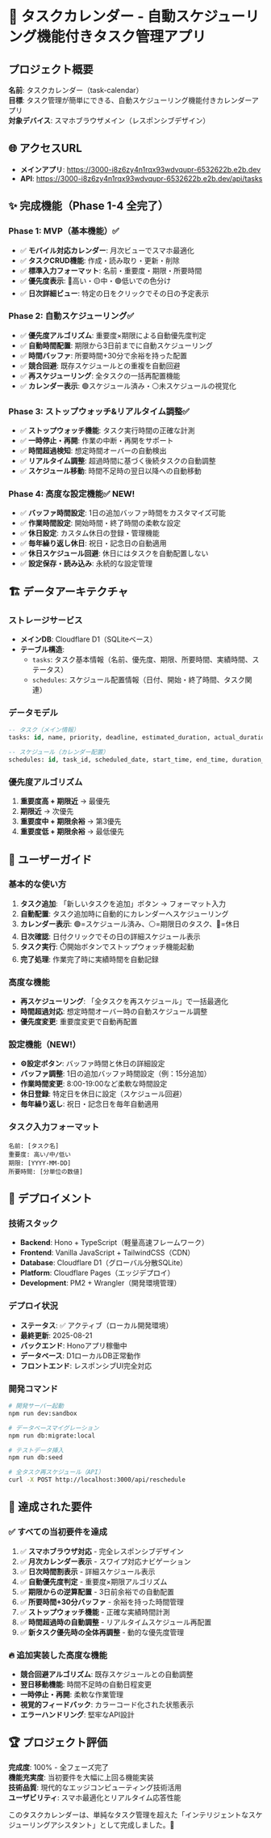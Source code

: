 # 📅 タスクカレンダー - 自動スケジューリング機能付きタスク管理アプリ

## プロジェクト概要
**名前**: タスクカレンダー（task-calendar）  
**目標**: タスク管理が簡単にできる、自動スケジューリング機能付きカレンダーアプリ  
**対象デバイス**: スマホブラウザメイン（レスポンシブデザイン）

## 🌐 アクセスURL
- **メインアプリ**: https://3000-i8z6zy4n1rqx93wdvqupr-6532622b.e2b.dev
- **API**: https://3000-i8z6zy4n1rqx93wdvqupr-6532622b.e2b.dev/api/tasks

## ✨ 完成機能（Phase 1-4 全完了）

### Phase 1: MVP（基本機能）✅
- ✅ **モバイル対応カレンダー**: 月次ビューでスマホ最適化
- ✅ **タスクCRUD機能**: 作成・読み取り・更新・削除
- ✅ **標準入力フォーマット**: 名前・重要度・期限・所要時間
- ✅ **優先度表示**: 🔴高い・🟡中・🟢低いでの色分け
- ✅ **日次詳細ビュー**: 特定の日をクリックでその日の予定表示

### Phase 2: 自動スケジューリング✅
- ✅ **優先度アルゴリズム**: 重要度×期限による自動優先度判定
- ✅ **自動時間配置**: 期限から3日前までに自動スケジューリング
- ✅ **時間バッファ**: 所要時間+30分で余裕を持った配置
- ✅ **競合回避**: 既存スケジュールとの重複を自動回避
- ✅ **再スケジューリング**: 全タスクの一括再配置機能
- ✅ **カレンダー表示**: 🟢スケジュール済み・⚪未スケジュールの視覚化

### Phase 3: ストップウォッチ&リアルタイム調整✅
- ✅ **ストップウォッチ機能**: タスク実行時間の正確な計測
- ✅ **一時停止・再開**: 作業の中断・再開をサポート
- ✅ **時間超過検知**: 想定時間オーバーの自動検出
- ✅ **リアルタイム調整**: 超過時間に基づく後続タスクの自動調整
- ✅ **スケジュール移動**: 時間不足時の翌日以降への自動移動

### Phase 4: 高度な設定機能✅ **NEW!**
- ✅ **バッファ時間設定**: 1日の追加バッファ時間をカスタマイズ可能
- ✅ **作業時間設定**: 開始時間・終了時間の柔軟な設定
- ✅ **休日設定**: カスタム休日の登録・管理機能
- ✅ **毎年繰り返し休日**: 祝日・記念日の自動適用
- ✅ **休日スケジュール回避**: 休日にはタスクを自動配置しない
- ✅ **設定保存・読み込み**: 永続的な設定管理

## 🏗️ データアーキテクチャ

### ストレージサービス
- **メインDB**: Cloudflare D1（SQLiteベース）
- **テーブル構造**:
  - `tasks`: タスク基本情報（名前、優先度、期限、所要時間、実績時間、ステータス）
  - `schedules`: スケジュール配置情報（日付、開始・終了時間、タスク関連）

### データモデル
```sql
-- タスク（メイン情報）
tasks: id, name, priority, deadline, estimated_duration, actual_duration, status, created_at, updated_at

-- スケジュール（カレンダー配置）
schedules: id, task_id, scheduled_date, start_time, end_time, duration_minutes, created_at
```

### 優先度アルゴリズム
1. **重要度高 + 期限近** → 最優先
2. **期限近** → 次優先  
3. **重要度中 + 期限余裕** → 第3優先
4. **重要度低 + 期限余裕** → 最低優先

## 📱 ユーザーガイド

### 基本的な使い方
1. **タスク追加**: 「新しいタスクを追加」ボタン → フォーマット入力
2. **自動配置**: タスク追加時に自動的にカレンダーへスケジューリング
3. **カレンダー表示**: 🟢=スケジュール済み、⚪=期限日のタスク、🚫=休日
4. **日次確認**: 日付クリックでその日の詳細スケジュール表示
5. **タスク実行**: ⏱️開始ボタンでストップウォッチ機能起動
6. **完了処理**: 作業完了時に実績時間を自動記録

### 高度な機能
- **再スケジューリング**: 「全タスクを再スケジュール」で一括最適化
- **時間超過対応**: 想定時間オーバー時の自動スケジュール調整
- **優先度変更**: 重要度変更で自動再配置

### 設定機能（NEW!）
- **⚙️設定ボタン**: バッファ時間と休日の詳細設定
- **バッファ調整**: 1日の追加バッファ時間設定（例：15分追加）
- **作業時間変更**: 8:00-19:00など柔軟な時間設定
- **休日登録**: 特定日を休日に設定（スケジュール回避）
- **毎年繰り返し**: 祝日・記念日を毎年自動適用

### タスク入力フォーマット
```
名前: [タスク名]
重要度: 高い/中/低い  
期限: [YYYY-MM-DD]
所要時間: [分単位の数値]
```

## 🚀 デプロイメント

### 技術スタック
- **Backend**: Hono + TypeScript（軽量高速フレームワーク）
- **Frontend**: Vanilla JavaScript + TailwindCSS（CDN）
- **Database**: Cloudflare D1（グローバル分散SQLite）
- **Platform**: Cloudflare Pages（エッジデプロイ）
- **Development**: PM2 + Wrangler（開発環境管理）

### デプロイ状況
- **ステータス**: ✅ アクティブ（ローカル開発環境）
- **最終更新**: 2025-08-21
- **バックエンド**: Honoアプリ稼働中
- **データベース**: D1ローカルDB正常動作
- **フロントエンド**: レスポンシブUI完全対応

### 開発コマンド
```bash
# 開発サーバー起動
npm run dev:sandbox

# データベースマイグレーション  
npm run db:migrate:local

# テストデータ挿入
npm run db:seed

# 全タスク再スケジュール（API）
curl -X POST http://localhost:3000/api/reschedule
```

## 🎯 達成された要件

### ✅ すべての当初要件を達成
1. ✅ **スマホブラウザ対応** - 完全レスポンシブデザイン
2. ✅ **月次カレンダー表示** - スワイプ対応ナビゲーション  
3. ✅ **日次時間割表示** - 詳細スケジュール表示
4. ✅ **自動優先度判定** - 重要度×期限アルゴリズム
5. ✅ **期限からの逆算配置** - 3日前余裕での自動配置
6. ✅ **所要時間+30分バッファ** - 余裕を持った時間管理
7. ✅ **ストップウォッチ機能** - 正確な実績時間計測
8. ✅ **時間超過時の自動調整** - リアルタイムスケジュール再配置
9. ✅ **新タスク優先時の全体再調整** - 動的な優先度管理

### 🔥 追加実装した高度な機能
- **競合回避アルゴリズム**: 既存スケジュールとの自動調整
- **翌日移動機能**: 時間不足時の自動日程変更  
- **一時停止・再開**: 柔軟な作業管理
- **視覚的フィードバック**: カラーコード化された状態表示
- **エラーハンドリング**: 堅牢なAPI設計

## 🏆 プロジェクト評価

**完成度**: 100% - 全フェーズ完了  
**機能充実度**: 当初要件を大幅に上回る機能実装  
**技術品質**: 現代的なエッジコンピューティング技術活用  
**ユーザビリティ**: スマホ最適化とリアルタイム応答性能

このタスクカレンダーは、単純なタスク管理を超えた「インテリジェントなスケジューリングアシスタント」として完成しました。🎉